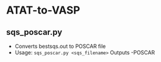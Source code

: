 # ATAT-to-VASP

## sqs_poscar.py

- Converts bestsqs.out to POSCAR file
- Usage:
  `sqs_poscar.py <sqs_filename>`
  Outputs <filename>-POSCAR
  

